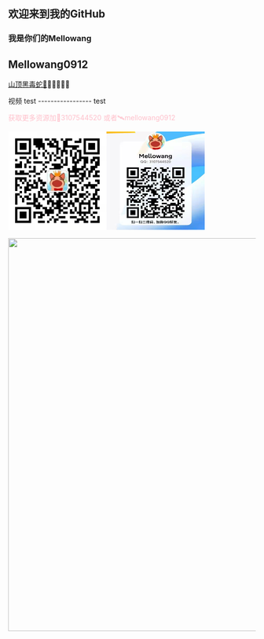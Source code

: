 ## 欢迎来到我的GitHub 
### 我是你们的Mellowang

## Mellowang0912

[山顶黑毒蛇🐍](http://mellowang.test.upcdn.net/%E5%B1%B1%E9%A0%82%E9%BB%91%E6%AF%92%E8%9B%87.mp4)😀😀😀😀😀</p>


视频 test  ----------------- test

<p style='color:pink'>获取更多资源加🐧3107544520 或者🛰️mellowang0912</p>

<img src="https://github.com/Mellowang0912/110/blob/gh-pages/4dacb54539fafc2ac10b99646fba77d.jpg" width='200' height='200' /><img src="https://github.com/Mellowang0912/110/blob/gh-pages/9b5774e5b1b916f355d13ee5d1fba09.jpg" width='200' height='200' /> </p>
<img src="https://user-images.githubusercontent.com/73633146/156897512-81d1654f-8503-411c-b795-d385edb8acf4.jpg"  width='900' height='800' />
